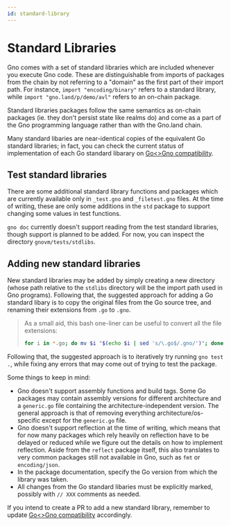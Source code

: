 ```yaml
---
id: standard-library
---
```


# Standard Libraries

Gno comes with a set of standard libraries which are included whenever you
execute Gno code. These are distinguishable from imports of packages from the
chain by not referring to a "domain" as the first part of their import path. For
instance, `import "encoding/binary"` refers to a standard library, while
`import "gno.land/p/demo/avl"` refers to an on-chain package.

Standard libraries packages follow the same semantics as on-chain packages (ie.
they don't persist state like realms do) and come as a part of the Gno
programming language rather than with the Gno.land chain.

Many standard libaries are near-identical copies of the equivalent Go standard
libraries; in fact, you can check the current status of implementation of each
Go standard libarary on [Go<\>Gno compatibility](go-gno-compatibility.md).


## Test standard libraries

There are some additional standard library functions and packages which are
currently available only in `_test.gno` and `_filetest.gno` files. At the time
of writing, these are only some additions in the `std` package to support
changing some values in test functions.

`gno doc` currently doesn't support reading from the test standard libraries,
though support is planned to be added. For now, you can inspect the directory
`gnovm/tests/stdlibs`.

## Adding new standard libraries

New standard libraries may be added by simply creating a new directory (whose
path relative to the `stdlibs` directory will be the import path used in Gno
programs). Following that, the suggested approach for adding a Go standard
libary is to copy the original files from the Go source tree, and renaming their
extensions from `.go` to `.gno`.

> As a small aid, this bash one-liner can be useful to convert all the file
> extensions:
>
> ```sh
> for i in *.go; do mv $i "$(echo $i | sed 's/\.go$/.gno/')"; done
> ```

Following that, the suggested approach is to iteratively try running `gno test .`,
while fixing any errors that may come out of trying to test the package.

Some things to keep in mind:

- Gno doesn't support assembly functions and build tags. Some Go packages may
  contain assembly versions for different architecture and a `generic.go` file
  containing the architecture-independent version. The general approach is that
  of removing everything architecture/os-specific except for the `generic.go` file.
- Gno doesn't support reflection at the time of writing, which means that for
  now many packages which rely heavily on reflection have to be delayed or
  reduced while we figure out the details on how to implement reflection.
  Aside from the `reflect` package itself, this also translates to very common
  packages still not available in Gno, such as `fmt` or `encoding/json`.
- In the package documentation, specify the Go version from which the library
  was taken.
- All changes from the Go standard libaries must be explicitly marked, possibly
  with `// XXX` comments as needed.

If you intend to create a PR to add a new standard library, remember to update
[Go\<\>Gno compatibility](go-gno-compatibility.md) accordingly.


